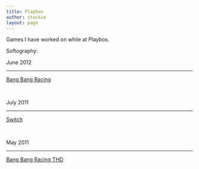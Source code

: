 ```yaml
---
title: Playbox
author: stuckie
layout: page
---
```

Games I have worked on while at Playbox.

Softography:

June 2012

* * *

[Bang Bang Racing][1]

&nbsp;

July 2011

* * *

[Switch][2]

&nbsp;

May 2011

* * *

[Bang Bang Racing THD][3]

 [1]: /projects/games/commercial/playbox/bang-bang-racing/
 [2]: /projects/commercial/playbox/switch
 [3]: /projects/commercial/playbox/bangbangracingthd
